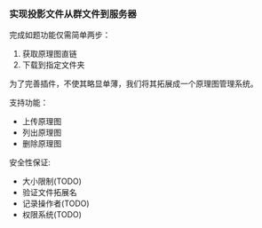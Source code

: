### 实现投影文件从群文件到服务器

完成如题功能仅需简单两步：

1. 获取原理图直链
2. 下载到指定文件夹

为了完善插件，不使其略显单薄，我们将其拓展成一个原理图管理系统。

支持功能：

- 上传原理图
- 列出原理图
- 删除原理图

安全性保证:

- 大小限制(TODO)
- 验证文件拓展名
- 记录操作者(TODO)
- 权限系统(TODO)